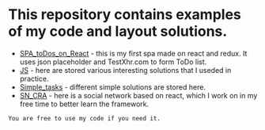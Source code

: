# This repository contains examples of my code and layout solutions. 

 - [SPA_toDos_on_React](https://github.com/a100spokes/shag2820/tree/master/SPA_toDos_on_React) - this is my first spa made on react and redux. It uses json  placeholder and TestXhr.com to form ToDo list.
 - [JS](https://github.com/a100spokes/shag2820/tree/master/JS) - here are stored various interesting solutions that I useded in practice.
 - [Simple_tasks](https://github.com/a100spokes/shag2820/tree/master/JS/Simple_tasks) - different simple solutions are stored here.
 - [SN_CRA](https://github.com/a100spokes/shag2820/tree/master/SN_CRA) - here is a social network based on react, which I work on in my free time to better learn the framework.
 
 

```
You are free to use my code if you need it.

```
